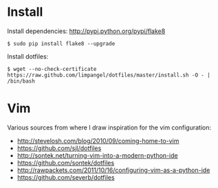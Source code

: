 Install
=======

Install dependencies: http://pypi.python.org/pypi/flake8

    $ sudo pip install flake8 --upgrade

Install dotfiles:

    $ wget --no-check-certificate https://raw.github.com/limpangel/dotfiles/master/install.sh -O - | /bin/bash

Vim
===

Various sources from where I draw inspiration for the vim configuration:

* http://stevelosh.com/blog/2010/09/coming-home-to-vim
* https://github.com/sjl/dotfiles
* http://sontek.net/turning-vim-into-a-modern-python-ide
* https://github.com/sontek/dotfiles
* http://rawpackets.com/2011/10/16/configuring-vim-as-a-python-ide
* https://github.com/severb/dotfiles
